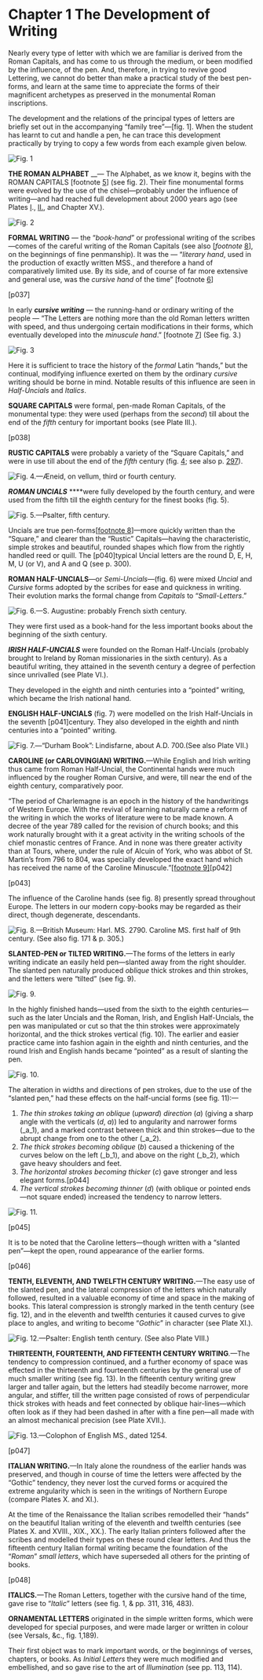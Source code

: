# Chapter 1 The Development of Writing

Nearly every type of letter with which we are familiar is derived from the Roman Capitals, and has come to us through the medium, or been modified by the influence, of the pen. And, therefore, in trying to revive good Lettering, we cannot do better than make a practical study of the best pen-forms, and learn at the same time to appreciate the forms of their magnificent archetypes as preserved in the monumental Roman inscriptions.

The development and the relations of the principal types of letters are briefly set out in the accompanying “family tree”—\[fig. 1\]. When the student has learnt to cut and handle a pen, he can trace this development practically by trying to copy a few words from each example given below.

![Fig. 1](../.gitbook/assets/i024.jpg)

**THE ROMAN ALPHABET** __— The Alphabet, as we know it, begins with the ROMAN CAPITALS \[footnote [5](../footnotes-f/footnotes-to-part-i.md)\] \(see fig. 2\). Their fine monumental forms were evolved by the use of the chisel—probably under the influence of writing—and had reached full development about 2000 years ago \(see Plates [I](../plates/plate-i.md)., [II.](http://www.gutenberg.org/files/47089/47089-h/47089-h.htm#plate02), and Chapter XV.\).

![Fig. 2](../.gitbook/assets/i036-figure002.jpg)

**FORMAL WRITING** — the “_book-hand_” or professional writing of the scribes—comes of the careful writing of the Roman Capitals \(see also \[_footnote_ [8](../footnotes-f/footnotes-to-part-i.md)\], on the beginnings of fine penmanship\). It was the — “_literary hand_, used in the production of exactly written MSS., and therefore a hand of comparatively limited use. By its side, and of course of far more extensive and general use, was the _cursive hand_ of the time” \[footnote [6](../footnotes-f/footnotes-to-part-i.md)\]

\[p037\]

In early _**cursive writing**_ — the running-hand or ordinary writing of the people — “The Letters are nothing more than the old Roman letters written with speed, and thus undergoing certain modifications in their forms, which eventually developed into the _minuscule hand_.” \[footnote [7](../footnotes-f/footnotes-to-part-i.md)\] \(See fig. 3.\)

![Fig. 3](../.gitbook/assets/i037-figure003.jpg)

Here it is sufficient to trace the history of the _formal_ Latin “hands,” but the continual, modifying influence exerted on them by the ordinary _cursive_ writing should be borne in mind. Notable results of this influence are seen in _Half-Uncials_ and _Italics_.

**SQUARE CAPITALS** were formal, pen-made Roman Capitals, of the monumental type: they were used \(perhaps from the _second_\) till about the end of the _fifth_ century for important books \(see Plate III.\).

 \[p038\]

**RUSTIC CAPITALS** were probably a variety of the “Square Capitals,” and were in use till about the end of the _fifth_ century \(fig. [4](http://www.gutenberg.org/files/47089/47089-h/47089-h.htm#fig04); see also p. [297](http://www.gutenberg.org/files/47089/47089-h/47089-h.htm#p297)\).

![Fig. 4.&#x2014;&#xC6;neid, on vellum, third or fourth century.](../.gitbook/assets/i038-figure004.jpg)

_**ROMAN UNCIALS**_ ****were fully developed by the fourth century, and were used from the fifth till the eighth century for the finest books \(fig. 5\).

![Fig. 5.&#x2014;Psalter, fifth century.](../.gitbook/assets/i039-figure005.jpg)

Uncials are true pen-forms\[[footnote 8](../footnotes-f/footnotes-to-part-i.md)\]—more quickly written than the “Square,” and clearer than the “Rustic” Capitals—having the characteristic, simple strokes and beautiful, rounded shapes which flow from the rightly handled reed or quill. The \[p040\]typical Uncial letters are the round D, E, H, M, U \(or V\), and A and Q \(see p. 300\).

**ROMAN HALF-UNCIALS**—or _Semi-Uncials_—\(fig. 6\) were mixed _Uncial_ and _Cursive_ forms adopted by the scribes for ease and quickness in writing. Their evolution marks the formal change from _Capitals_ to “_Small-Letters_.”

![Fig. 6.&#x2014;S. Augustine: probably French sixth century.](../.gitbook/assets/i040-figure006.jpg)

They were first used as a book-hand for the less important books about the beginning of the sixth century.

_**IRISH HALF-UNCIALS**_ were founded on the Roman Half-Uncials \(probably brought to Ireland by Roman missionaries in the sixth century\). As a beautiful writing, they attained in the seventh century a degree of perfection since unrivalled \(see Plate VI.\).

They developed in the eighth and ninth centuries into a “pointed” writing, which became the Irish national hand.

**ENGLISH HALF-UNCIALS** \(fig. 7\) were modelled on the Irish Half-Uncials in the seventh \[p041\]century. They also developed in the eighth and ninth centuries into a “pointed” writing.

![Fig. 7.&#x2014;&#x201C;Durham Book&#x201D;: Lindisfarne, about A.D. 700.\(See also Plate VII.\)](../.gitbook/assets/i041-figure007.jpg)

**CAROLINE \(or CARLOVINGIAN\) WRITING.**—While English and Irish writing thus came from Roman Half-Uncial, the Continental hands were much influenced by the rougher Roman Cursive, and were, till near the end of the eighth century, comparatively poor.

“The period of Charlemagne is an epoch in the history of the handwritings of Western Europe. With the revival of learning naturally came a reform of the writing in which the works of literature were to be made known. A decree of the year 789 called for the revision of church books; and this work naturally brought with it a great activity in the writing schools of the chief monastic centres of France. And in none was there greater activity than at Tours, where, under the rule of Alcuin of York, who was abbot of St. Martin’s from 796 to 804, was specially developed the exact hand which has received the name of the Caroline Minuscule.”[\[footnote 9\]](../footnotes-f/footnotes-to-part-i.md)\[p042\]

\[p043\]

The influence of the Caroline hands \(see fig. 8\) presently spread throughout Europe. The letters in our modern copy-books may be regarded as their direct, though degenerate, descendants.

![Fig. 8.&#x2014;British Museum: Harl. MS. 2790. Caroline MS. first half of 9th century. \(See also fig. 171 &amp; p. 305.\)](../.gitbook/assets/i042-figure008.jpg)

**SLANTED-PEN or TILTED WRITING.**—The forms of the letters in early writing indicate an easily held pen—slanted away from the right shoulder. The slanted pen naturally produced _oblique_ thick strokes and thin strokes, and the letters were “tilted” \(see fig. 9\).

![Fig. 9.](../.gitbook/assets/i044a-figure009.jpg)

In the highly finished hands—used from the sixth to the eighth centuries—such as the later Uncials and the Roman, Irish, and English Half-Uncials, the pen was manipulated or cut so that the thin strokes were approximately horizontal, and the thick strokes vertical \(fig. 10\). The earlier and easier practice came into fashion again in the eighth and ninth centuries, and the round Irish and English hands became “pointed” as a result of slanting the pen.

![Fig. 10.](../.gitbook/assets/i044b-figure010.jpg)

The alteration in widths and directions of pen strokes, due to the use of the “slanted pen,” had these effects on the half-uncial forms \(see fig. 11\):—

1. _The thin strokes taking an oblique_ \(_upward_\) _direction_ \(_a_\) \(giving a sharp angle with the verticals \(_d_, _a_\)\) led to angularity and narrower forms \(_a_1\), and a marked contrast between thick and thin strokes—due to the abrupt change from one to the other \(_a_2\).
2. _The thick strokes becoming oblique_ \(_b_\) caused a thickening of the curves below on the left \(_b_1\), and above on the right \(_b_2\), which gave heavy shoulders and feet.
3. _The horizontal strokes becoming thicker_ \(_c_\) gave stronger and less elegant forms.\[p044\]
4. _The vertical strokes becoming thinner_ \(_d_\) \(with oblique or pointed ends—not square ended\) increased the tendency to narrow letters.

![Fig. 11.](../.gitbook/assets/i045-figure011.jpg)

\[p045\]

It is to be noted that the Caroline letters—though written with a “slanted pen”—kept the open, round appearance of the earlier forms.

\[p046\]

**TENTH, ELEVENTH, AND TWELFTH CENTURY WRITING.**—The easy use of the slanted pen, and the lateral compression of the letters which naturally followed, resulted in a valuable economy of time and space in the making of books. This lateral compression is strongly marked in the tenth century \(see fig. 12\), and in the eleventh and twelfth centuries it caused curves to give place to angles, and writing to become “_Gothic_” in character \(see Plate XI.\).

![Fig. 12.&#x2014;Psalter: English tenth century. \(See also Plate VIII.\)](../.gitbook/assets/i046-figure012.jpg)

**THIRTEENTH, FOURTEENTH, AND FIFTEENTH CENTURY WRITING**_._—The tendency to compression continued, and a further economy of space was effected in the thirteenth and fourteenth centuries by the general use of much smaller writing \(see fig. 13\). In the fifteenth century writing grew larger and taller again, but the letters had steadily become narrower, more angular, and stiffer, till the written page consisted of rows of perpendicular thick strokes with heads and feet connected by oblique hair-lines—which often look as if they had been dashed in after with a fine pen—all made with an almost mechanical precision \(see Plate XVII.\).

![Fig. 13.&#x2014;Colophon of English MS., dated 1254.](../.gitbook/assets/i047-figure013.jpg)

\[p047\]

**ITALIAN WRITING.**—In Italy alone the roundness of the earlier hands was preserved, and though in course of time the letters were affected by the “Gothic” tendency, they never lost the curved forms or acquired the extreme angularity which is seen in the writings of Northern Europe \(compare Plates X. and XI.\).

At the time of the Renaissance the Italian scribes remodelled their “hands” on the beautiful Italian writing of the eleventh and twelfth centuries \(see Plates X. and XVIII., XIX., XX.\). The early Italian printers followed after the scribes and modelled their types on these round clear letters. And thus the fifteenth century Italian formal writing became the foundation of the “_Roman_” _small letters_, which have superseded all others for the printing of books.

\[p048\]

**ITALICS.**—The Roman Letters, together with the cursive hand of the time, gave rise to “_Italic_” letters \(see fig. 1, & pp. 311, 316, 483\).

**ORNAMENTAL LETTERS** originated in the simple written forms, which were developed for special purposes, and were made larger or written in colour \(see Versals, &c., fig. 1,189\).

Their first object was to mark important words, or the beginnings of verses, chapters, or books. As _Initial Letters_ they were much modified and embellished, and so gave rise to the art of _Illumination_ \(see pp. 113, 114\).


